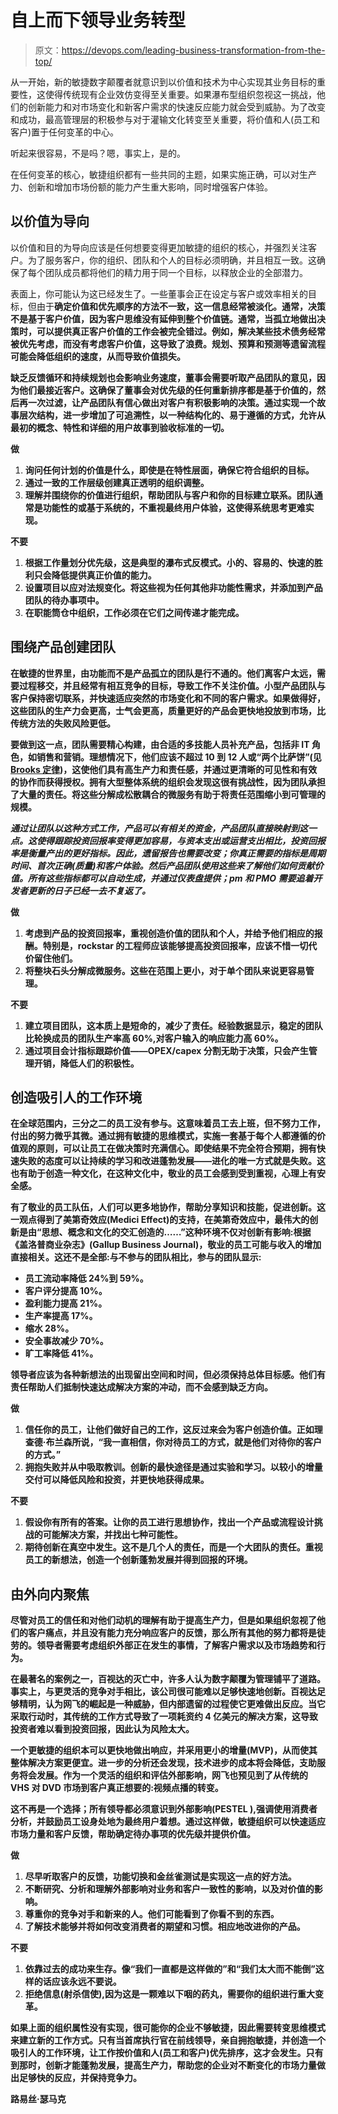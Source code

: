 # 自上而下领导业务转型

> 原文：<https://devops.com/leading-business-transformation-from-the-top/>

从一开始，新的敏捷数字颠覆者就意识到以价值和技术为中心实现其业务目标的重要性，这使得传统现有企业效仿变得至关重要。如果瀑布型组织忽视这一挑战，他们的创新能力和对市场变化和新客户需求的快速反应能力就会受到威胁。为了改变和成功，最高管理层的积极参与对于灌输文化转变至关重要，将价值和人(员工和客户)置于任何变革的中心。

听起来很容易，不是吗？嗯，事实上，是的。

在任何变革的核心，敏捷组织都有一些共同的主题，如果实施正确，可以对生产力、创新和增加市场份额的能力产生重大影响，同时增强客户体验。

## **以价值为导向**

以价值和目的为导向应该是任何想要变得更加敏捷的组织的核心，并强烈关注客户。为了服务客户，你的组织、团队和个人的目标必须明确，并且相互一致。这确保了每个团队成员都将他们的精力用于同一个目标，以释放企业的全部潜力。

表面上，你可能认为这已经发生了。一些董事会正在设定与客户或效率相关的目标，但由于****确定价值和优先顺序的方法不一致，这一信息经常被淡化。通常，决策不是基于客户价值，因为客户思维没有延伸到整个价值链。通常，当孤立地做出决策时，可以提供真正客户价值的工作会被完全错过。例如，解决某些技术债务经常被优先考虑，而没有考虑客户价值，这导致了浪费。规划、预算和预测等遗留流程可能会降低组织的速度，从而导致价值损失。****

****缺乏反馈循环和持续规划也会影响业务速度，董事会需要听取产品团队的意见，因为他们最接近客户。这确保了董事会对优先级的任何重新排序都是基于价值的，然后再一次过滤，让产品团队有信心做出对客户有积极影响的决策。通过实现一个故事层次结构，进一步增加了可追溯性，以一种结构化的、易于遵循的方式，允许从最初的概念、特性和详细的用户故事到验收标准的一切。****

******做******

1.  ****询问任何计划的价值是什么，即使是在特性层面，确保它符合组织的目标。****
2.  ****通过一致的工作层级创建真正透明的组织调整。****
3.  ****理解并围绕你的价值进行组织，帮助团队与客户和你的目标建立联系。团队通常是功能性的或基于系统的，不重视最终用户体验，这使得系统思考更难实现。****

******不要******

1.  ****根据工作量划分优先级，这是典型的瀑布式反模式。小的、容易的、快速的胜利只会降低提供真正价值的能力。****
2.  ****设置项目以应对法规变化。将这些视为任何其他非功能性需求，并添加到产品团队的待办事项中。****
3.  ****在职能筒仓中组织，工作必须在它们之间传递才能完成。****

## ******围绕产品创建团队******

****在敏捷的世界里，由功能而不是产品孤立的团队是行不通的。他们离客户太远，需要过程移交，并且经常有相互竞争的目标，导致工作不关注价值。小型产品团队与客户保持密切联系，并快速适应突然的市场变化和不同的客户需求。如果做得好，这些团队的生产力会更高，士气会更高，质量更好的产品会更快地投放到市场，比传统方法的失败风险更低。****

****要做到这一点，团队需要精心构建，由合适的多技能人员补充产品，包括非 IT 角色，如销售和营销。理想情况下，他们应该不超过 10 到 12 人或“两个比萨饼”(见 [Brooks 定律](https://en.wikipedia.org/wiki/Brooks%27s_law))，这使他们具有高生产力和责任感，并通过更清晰的可见性和有效的协作而获得授权。拥有大型整体系统的组织会发现这很有挑战性，因为团队承担了大量的责任。将这些分解成松散耦合的微服务有助于将责任范围缩小到可管理的规模。****

****通过让团队以这种方式工作，产品可以有相关的资金，产品团队直接映射到这一点。这使得跟踪投资回报率变得更加容易，与资本支出或运营支出相比，投资回报率是衡量产出的更好指标。因此，遗留报告也需要改变；你真正需要的指标是周期时间、首次正确(质量)和客户体验。然后产品团队使用这些来了解他们如何贡献价值*。*所有这些指标都可以自动生成，并通过仪表盘提供；pm 和 PMO 需要追着开发者更新的日子已经一去不复返了。****

******做******

1.  ****考虑到产品的投资回报率，重视创造价值的团队和个人，并给予他们相应的报酬。特别是，rockstar 的工程师应该能够提高投资回报率，应该不惜一切代价留住他们。****
2.  ****将整块石头分解成微服务。这些在范围上更小，对于单个团队来说更容易管理。****

******不要******

1.  ****建立项目团队，这本质上是短命的，减少了责任。经验数据显示，稳定的团队比轮换成员的团队生产率高 60%,对客户输入的响应能力高 60%。****
2.  ****通过项目会计指标跟踪价值——OPEX/capex 分割无助于决策，只会产生管理开销，降低人们的积极性。****

## ******创造吸引人的工作环境******

****在全球范围内，三分之二的员工没有参与。这意味着员工去上班，但不努力工作，付出的努力微乎其微。通过拥有敏捷的思维模式，实施一套基于每个人都遵循的价值观的原则，可以让员工在做决策时充满信心。即使结果不完全符合预期，拥有快速失败的态度可以让持续的学习和改进蓬勃发展——进化的唯一方式就是失败。这也有助于创造一种文化，在这种文化中，敬业的员工会感到受到重视，心理上有安全感。****

****有了敬业的员工队伍，人们可以更多地协作，帮助分享知识和技能，促进创新。这一观点得到了美第奇效应(Medici Effect)的支持，在美第奇效应中，最伟大的创新是由“思想、概念和文化的交汇创造的……”这种环境不仅对创新有影响:根据《盖洛普商业杂志》(Gallup Business Journal)，敬业的员工可能与收入的增加直接相关。这还不是全部:与不参与的团队相比，参与的团队显示:****

*   ****员工流动率降低 24%到 59%。****
*   ****客户评分提高 10%。****
*   ****盈利能力提高 21%。****
*   ****生产率提高 17%。****
*   ****缩水 28%。****
*   ****安全事故减少 70%。****
*   ****旷工率降低 41%。****

****领导者应该为各种新想法的出现留出空间和时间，但必须保持总体目标感。他们有责任帮助人们抵制快速达成解决方案的冲动，而不会感到缺乏方向。****

******做******

1.  ****信任你的员工，让他们做好自己的工作，这反过来会为客户创造价值。正如理查德·布兰森所说，“我一直相信，你对待员工的方式，就是他们对待你的客户的方式。”****
2.  ****拥抱失败并从中吸取教训。创新的最快途径是通过实验和学习。以较小的增量交付可以降低风险和投资，并更快地获得成果。****

******不要******

1.  ****假设你有所有的答案。让你的员工进行思想协作，找出一个产品或流程设计挑战的可能解决方案，并找出七种可能性。****
2.  ****期待创新在真空中发生。这不是几个人的责任，而是一个大团队的责任。重视员工的新想法，创造一个创新蓬勃发展并得到回报的环境。****

## ******由外向内聚焦******

****尽管对员工的信任和对他们动机的理解有助于提高生产力，但是如果组织忽视了他们的客户痛点，并且没有能力充分响应客户的反馈，那么所有其他的努力都将是徒劳的。领导者需要考虑组织外部正在发生的事情，了解客户需求以及市场趋势和行为。****

****在最著名的案例之一，百视达的灭亡中，许多人认为数字颠覆为管理铺平了道路。事实上，与更灵活的竞争对手相比，该公司很可能难以足够快速地创新。百视达足够精明，认为网飞的崛起是一种威胁，但内部遗留的过程使它更难做出反应。当它采取行动时，其传统的工作方式导致了一项耗资约 4 亿美元的解决方案，这导致投资者难以看到投资回报，因此认为风险太大。****

****一个更敏捷的组织本可以更快地做出响应，并采用更小的增量(MVP)，从而使其整体解决方案更便宜。进一步的分析还会发现，技术进步的成本将会降低，支助服务将会发展。作为一个灵活的组织和评估外部影响，网飞也预见到了从传统的 VHS 对 DVD 市场到客户真正想要的:视频点播的转变。****

****这不再是一个选择；所有领导都必须意识到外部影响(PESTEL ),强调使用消费者分析，并鼓励员工设身处地为最终用户着想。通过这样做，敏捷组织可以快速适应市场力量和客户反馈，帮助确定待办事项的优先级并提供价值。****

******做******

1.  ****尽早听取客户的反馈，功能切换和金丝雀测试是实现这一点的好方法。****
2.  ****不断研究、分析和理解外部影响对业务和客户一致性的影响，以及对价值的影响。****
3.  ****尊重你的竞争对手和新来的人。他们可能看到了你看不到的东西。****
4.  ****了解技术能够并将如何改变消费者的期望和习惯。相应地改进你的产品。****

******不要******

1.  ****依靠过去的成功来生存。像“我们一直都是这样做的”和“我们太大而不能倒”这样的话应该永远不要说。****
2.  ****拒绝信息(射杀信使),因为这是一颗难以下咽的药丸，需要你的组织进行重大变革。****

****如果上面的组织属性没有实现，很可能你的企业不够敏捷，因此需要转变思维模式来建立新的工作方式。只有当首席执行官在前线领导，亲自拥抱敏捷，并创造一个吸引人的工作环境，让工作按价值和人(员工和客户)优先排序，这才会发生。只有到那时，创新才能蓬勃发展，提高生产力，帮助您的企业对不断变化的市场力量做出足够快的反应，并保持竞争力。****

****路易丝·瑟马克****